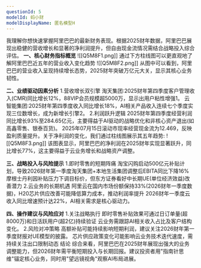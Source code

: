 ```yaml
---
questionId: 5
modelId: 蚂小财
modelDisplayName: 匿名模型H
---
```

我理解你想快速掌握阿里巴巴的最新财务表现。根据2025财年数据，阿里巴巴展现出稳健的营收增长和显著的净利润提升，但自由现金流情况需结合战略投入综合评估。
**一、核心财务指标概览**
![[Q5M8F1.png]]
通过下方柱线图可以更直观地了解阿里巴巴近五年的营业收入变化趋势
![[Q5M8F2.png]]
从图中可以看到，阿里巴巴的营业收入呈现持续增长态势，2025财年突破万亿元大关，显示其核心业务韧性。

**二、业绩驱动因素分析**
1.营收增长双引擎
淘天集团:2025财年第四季度客户管理收入(CMR)同比增长12%，88VIP会员规模超5000万，显示出用户粘性增强1。
云智能集团:2025财年第四季度收入同比增长18%，AI相关产品收入连续七个季度实现三位数增长，成为新增长引擎2。
2.利润跃升逻辑
2025财年第四季度经营利润同比增长93%至284.65亿元，主要得益于AI驱动的战略优化和非核心资产退出(如高鑫零售、银泰百货)。
2025年07月15日滚动市现率经营现金流为12.469，反映盈利质量提升。关于净利润的变化，我们通过柱线图展示其五年趋势:
![[Q5M8F3.png]]
该图表显示，阿里巴巴的净利润在2025财年实现显著跃升，同比增长77%，这主要得益于云业务增长和战略资产调整。

**三、战略投入与风险提示**
1.即时零售的短期阵痛
淘宝闪购启动500亿元补贴计划，导致2026财年第一季度淘天集团+本地生活集团调整后EBITA同比下降16%
摩根士丹利因补贴压力下调目标价，但东方证券看好中长期UE(单位经济效益)改善潜力
2.云业务的长期机遇
阿里云在国内市场份额保持33%(2026财年一季度数据)，H20芯片供应改善可能降低算力成本，推动利润率提升
2026财年一季度云收入同比增速预计达22%，AI相关需求是核心驱动力。

**四、操作建议与风险应对**
1.关注战略执行
即时零售补贴效果可通过日订单量(超8000万)和日活跃用户(超2亿)持续验证
云业务需跟踪AI相关收入占比及客户结构变化。
2.风险对冲策略
高额补贴可能持续影响短期利润，建议关注2026财年第一季度财报对UE模型的披露。
芯片供应政策变化可能影响云业务技术迭代速度，需持续关注出口限制动态
结论
综合来看，阿里巴巴在2025财年展现出强大的业务调整能力，但2026财年需平衡短期投入与长期回报。建议投资者用"指南针思维"锚定核心业务，同时用"望远镜视角"观察AI布局进展。